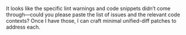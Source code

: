 It looks like the specific lint warnings and code snippets didn’t come through—could you please paste the list of issues and the relevant code contexts? Once I have those, I can craft minimal unified-diff patches to address each.